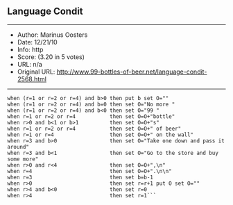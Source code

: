 
## Language Condit ##
---
- Author: Marinus Oosters
- Date: 12/21/10
- Info: http
- Score:  (3.20 in 5 votes)
- URL: n/a
- Original URL: http://www.99-bottles-of-beer.net/language-condit-2568.html
---

```when a=0                         then set a=1 set b=99 set r=1 set O=""
when (r=1 or r=2 or r=4) and b>0 then put b set O=""
when (r=1 or r=2 or r=4) and b=0 then set O="No more "
when (r=1 or r=2 or r=4) and b<0 then set O="99 "
when r=1 or r=2 or r=4           then set O=O+"bottle"
when r>0 and b<1 or b>1          then set O=O+"s"
when r=1 or r=2 or r=4           then set O=O+" of beer"
when r=1 or r=4                  then set O=O+" on the wall"
when r=3 and b>0                 then set O="Take one down and pass it around"
when r=3 and b<1                 then set O="Go to the store and buy some more"
when r>0 and r<4                 then set O=O+",\n"
when r=4                         then set O=O+".\n\n"
when r=3                         then set b=b-1
when r>0                         then set r=r+1 put O set O=""
when r>4 and b<0                 then set r=0
when r>4                         then set r=1```